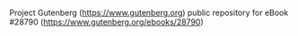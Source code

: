 Project Gutenberg (https://www.gutenberg.org) public repository for eBook #28790 (https://www.gutenberg.org/ebooks/28790)
